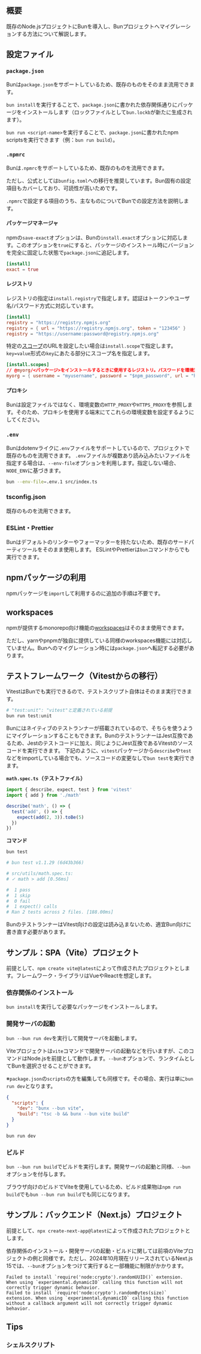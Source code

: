 ## 概要

既存のNode.jsプロジェクトにBunを導入し、Bunプロジェクトへマイグレーションする方法について解説します。

## 設定ファイル

### `package.json`

Bunは`package.json`をサポートしているため、既存のものをそのまま流用できます。

`bun install`を実行することで、`package.json`に書かれた依存関係通りにパッケージをインストールします（ロックファイルとして`bun.lockb`が新たに生成されます）。

`bun run <script-name>`を実行することで、`package.json`に書かれたnpm scriptsを実行できます（例：`bun run build`）。

### `.npmrc`

Bunは`.npmrc`をサポートしているため、既存のものを流用できます。

ただし、公式としては`bunfig.toml`への移行を推奨しています。Bun固有の設定項目もカバーしており、可読性が高いためです。

`.npmrc`で設定する項目のうち、主なものについてBunでの設定方法を説明します。

#### パッケージマネージャ

npmの`save-exact`オプションは、Bunの`install.exact`オプションに対応します。このオプションを`true`にすると、パッケージのインストール時にバージョンを完全に固定した状態で`package.json`に追記します。

```toml:bunfig.toml
[install]
exact = true
```

#### レジストリ

レジストリの指定は`install.registry`で指定します。認証はトークンやユーザ名/パスワード方式に対応しています。

```toml:bunfig.toml
[install]
registry = "https://registry.npmjs.org"
registry = { url = "https://registry.npmjs.org", token = "123456" }
registry = "https://username:password@registry.npmjs.org"
```

特定の[スコープ](https://docs.npmjs.com/cli/v10/using-npm/scope)のURLを設定したい場合は`install.scope`で指定します。`key=value`形式の`key`にあたる部分にスコープ名を指定します。

```toml:bunfig.toml
[install.scopes]
// @myorg/<パッケージ>をインストールするときに使用するレジストリ。パスワードを環境変数から読み込む場合は`{}`で囲む
myorg = { username = "myusername", password = "$npm_password", url = "https://registry.myorg.com/" }
```

#### プロキシ

Bunは設定ファイルではなく、環境変数の`HTTP_PROXY`や`HTTPS_PROXY`を参照します。そのため、プロキシを使用する端末にてこれらの環境変数を設定するようにしてください。

### `.env`

Bunはdotenvライクに`.env`ファイルをサポートしているので、プロジェクトで既存のものを流用できます。
`.env`ファイルが複数あり読み込みたいファイルを指定する場合は、`--env-file`オプションを利用します。指定しない場合、`NODE_ENV`に基づきます。

```bash
bun --env-file=.env.1 src/index.ts
```

### tsconfig.json

既存のものを流用できます。

### ESLint・Prettier

Bunはデフォルトのリンターやフォーマッターを持たないため、既存のサードパーティツールをそのまま使用します。
ESLintやPrettierは`bun`コマンドからでも実行できます。

## npmパッケージの利用

npmパッケージを`import`して利用するのに追加の手順は不要です。

## workspaces

npmが提供するmonorepo向け機能の[workspaces](https://docs.npmjs.com/cli/v9/using-npm/workspaces)はそのまま使用できます。

ただし、yarnやpnpmが独自に提供している同様のworkspaces機能には対応していません。Bunへのマイグレーション時には`package.json`へ転記する必要があります。


## テストフレームワーク（Vitestからの移行）

VitestはBunでも実行できるので、テストスクリプト自体はそのまま実行できます。

```bash
# "test:unit": "vitest"と定義されている前提
bun run test:unit
```

Bunにはネイティブのテストランナーが搭載されているので、そちらを使うようにマイグレーションすることもできます。BunのテストランナーはJest互換であるため、Jestのテストコードに加え、同じようにJest互換であるVitestのソースコードを実行できます。
下記のように、`vitest`パッケージから`describe`や`test`などをimportしている場合でも、ソースコードの変更なしで`bun test`を実行できます。

__`math.spec.ts`（テストファイル）__
```ts
import { describe, expect, test } from 'vitest'
import { add } from './math'

describe('math', () => {
  test('add', () => {
    expect(add(2, 3)).toBe(5)
  })
})

```

__コマンド__
```bash
bun test

# bun test v1.1.29 (6d43b366)

# src/utils/math.spec.ts:
# ✓ math > add [0.56ms]

#  1 pass
#  1 skip
#  0 fail
#  1 expect() calls
# Ran 2 tests across 2 files. [188.00ms]
```

BunのテストランナーはVitest向けの設定は読み込まないため、適宜Bun向けに書き直す必要があります。

## サンプル：SPA（Vite）プロジェクト

前提として、`npm create vite@latest`によって作成されたプロジェクトとします。フレームワーク・ライブラリはVueやReactを想定します。

### 依存関係のインストール

`bun install`を実行して必要なパッケージをインストールします。

### 開発サーバの起動

`bun --bun run dev`を実行して開発サーバを起動します。

Viteプロジェクトは`vite`コマンドで開発サーバの起動などを行いますが、このコマンドはNode.jsを前提として動作します。`--bun`オプションで、ランタイムとしてBunを選択させることができます。

※`package.json`の`scripts`の方を編集しても同様です。その場合、実行は単に`bun run dev`となります。

```json:package.json
{
  "scripts": {
    "dev": "bunx --bun vite",
    "build": "tsc -b && bunx --bun vite build"
  }
}
```

```bash
bun run dev
```

### ビルド

`bun --bun run build`でビルドを実行します。開発サーバの起動と同様、`--bun`オプションを付与します。

ブラウザ向けのビルドでViteを使用しているため、ビルド成果物は`npm run build`でも`bun --bun run build`でも同じになります。

## サンプル：バックエンド（Next.js）プロジェクト

前提として、`npx create-next-app@latest`によって作成されたプロジェクトとします。

依存関係のインストール・開発サーバの起動・ビルドに関しては前項のViteプロジェクトの例と同様です。ただし、2024年10月現在リリースされているNext.js 15では、`--bun`オプションをつけて実行すると一部機能に制限がかかります。

```
Failed to install `require('node:crypto').randomUUID()` extension. When using `experimental.dynamicIO` calling this function will not correctly trigger dynamic behavior.
Failed to install `require('node:crypto').randomBytes(size)` extension. When using `experimental.dynamicIO` calling this function without a callback argument will not correctly trigger dynamic behavior.
```

## Tips

### シェルスクリプト

<!-- TODO -->


